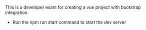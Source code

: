 This is a developer exam for creating a vue project with bootstrap integration.

- Run the npm run start command to start the dev server
